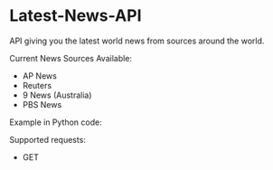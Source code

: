 # Latest-News-API
API giving you the latest world news from sources around the world.

<!-- Link: https://latestnewsapi.herokuapp.com/ -->

Current News Sources Available:

- AP News
- Reuters
- 9 News (Australia)
- PBS News

Example in Python code:

<!-- <img width="1070" alt="image" src="https://user-images.githubusercontent.com/78077697/151693432-c93140fe-deb6-4b48-a9dd-cc95db70aeb0.png"> -->

Supported requests:

* GET
